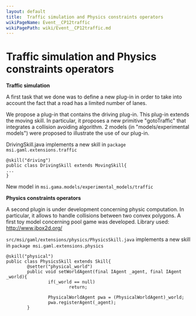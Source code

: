 ```yaml
---
layout: default
title:  Traffic simulation and Physics constraints operators
wikiPageName: Event__CP12traffic
wikiPagePath: wiki/Event__CP12traffic.md
---
```


# Traffic simulation and Physics constraints operators

**Traffic simulation**

A first task that we done was to define a new plug-in in order to take into account the fact that a road has a limited number of lanes.

We propose a plug-in that contains the driving plug-in. This plug-in extends the moving skill. In particular, it proposes a new primitive "gotoTraffic" that integrates a collision avoiding algorithm.
2 models (in "models/experimental models") were proposed to illustrate the use of our plug-in.

DrivingSkill.java implements a new skill in `package msi.gaml.extensions.traffic`
```
@skill("driving")
public class DrivingSkill extends MovingSkill{
...
}
```

New model in `msi.gama.models/experimental_models/traffic`

**Physics constraints operators**

A second plugin is under development concerning physic computation. In particular, it allows to handle collisions between two convex polygons. A first toy model concerning pool game was developed.
Library used: http://www.jbox2d.org/

`src/msi/gaml/extensions/physics/PhysicsSkill.java` implements a new skill in `package msi.gaml.extensions.physics`
```
@skill("physical")
public class PhysicsSkill extends Skill{
        @setter("physical_world")
        public void setWorldAgent(final IAgent _agent, final IAgent _world){
                if(_world == null)
                        return;
                        
                PhysicalWorldAgent pwa = (PhysicalWorldAgent)_world;
                pwa.registerAgent(_agent);
        }


```
